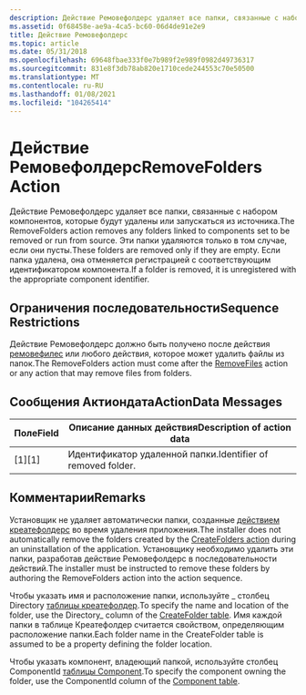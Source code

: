 ```yaml
---
description: Действие Ремовефолдерс удаляет все папки, связанные с набором компонентов, которые будут удалены или запускаться из источника. Эти папки удаляются только в том случае, если они пусты. Если папка удалена, она отменяется регистрацией с соответствующим идентификатором компонента.
ms.assetid: 0f68458e-ae9a-4ca5-bc60-06d4de91e2e9
title: Действие Ремовефолдерс
ms.topic: article
ms.date: 05/31/2018
ms.openlocfilehash: 69648fbae333f0e7b989f2e989f0982d49736317
ms.sourcegitcommit: 831e8f3db78ab820e1710cede244553c70e50500
ms.translationtype: MT
ms.contentlocale: ru-RU
ms.lasthandoff: 01/08/2021
ms.locfileid: "104265414"
---
```

# <a name="removefolders-action"></a><span data-ttu-id="26c93-105">Действие Ремовефолдерс</span><span class="sxs-lookup"><span data-stu-id="26c93-105">RemoveFolders Action</span></span>

<span data-ttu-id="26c93-106">Действие Ремовефолдерс удаляет все папки, связанные с набором компонентов, которые будут удалены или запускаться из источника.</span><span class="sxs-lookup"><span data-stu-id="26c93-106">The RemoveFolders action removes any folders linked to components set to be removed or run from source.</span></span> <span data-ttu-id="26c93-107">Эти папки удаляются только в том случае, если они пусты.</span><span class="sxs-lookup"><span data-stu-id="26c93-107">These folders are removed only if they are empty.</span></span> <span data-ttu-id="26c93-108">Если папка удалена, она отменяется регистрацией с соответствующим идентификатором компонента.</span><span class="sxs-lookup"><span data-stu-id="26c93-108">If a folder is removed, it is unregistered with the appropriate component identifier.</span></span>

## <a name="sequence-restrictions"></a><span data-ttu-id="26c93-109">Ограничения последовательности</span><span class="sxs-lookup"><span data-stu-id="26c93-109">Sequence Restrictions</span></span>

<span data-ttu-id="26c93-110">Действие Ремовефолдерс должно быть получено после действия [ремовефилес](removefiles-action.md) или любого действия, которое может удалить файлы из папок.</span><span class="sxs-lookup"><span data-stu-id="26c93-110">The RemoveFolders action must come after the [RemoveFiles](removefiles-action.md) action or any action that may remove files from folders.</span></span>

## <a name="actiondata-messages"></a><span data-ttu-id="26c93-111">Сообщения Актиондата</span><span class="sxs-lookup"><span data-stu-id="26c93-111">ActionData Messages</span></span>



| <span data-ttu-id="26c93-112">Поле</span><span class="sxs-lookup"><span data-stu-id="26c93-112">Field</span></span> | <span data-ttu-id="26c93-113">Описание данных действия</span><span class="sxs-lookup"><span data-stu-id="26c93-113">Description of action data</span></span>    |
|-------|-------------------------------|
| <span data-ttu-id="26c93-114">\[1\]</span><span class="sxs-lookup"><span data-stu-id="26c93-114">\[1\]</span></span> | <span data-ttu-id="26c93-115">Идентификатор удаленной папки.</span><span class="sxs-lookup"><span data-stu-id="26c93-115">Identifier of removed folder.</span></span> |



 

## <a name="remarks"></a><span data-ttu-id="26c93-116">Комментарии</span><span class="sxs-lookup"><span data-stu-id="26c93-116">Remarks</span></span>

<span data-ttu-id="26c93-117">Установщик не удаляет автоматически папки, созданные [действием креатефолдерс](createfolders-action.md) во время удаления приложения.</span><span class="sxs-lookup"><span data-stu-id="26c93-117">The installer does not automatically remove the folders created by the [CreateFolders action](createfolders-action.md) during an uninstallation of the application.</span></span> <span data-ttu-id="26c93-118">Установщику необходимо удалить эти папки, разработав действие Ремовефолдерс в последовательности действий.</span><span class="sxs-lookup"><span data-stu-id="26c93-118">The installer must be instructed to remove these folders by authoring the RemoveFolders action into the action sequence.</span></span>

<span data-ttu-id="26c93-119">Чтобы указать имя и расположение папки, используйте \_ столбец Directory [таблицы креатефолдер](createfolder-table.md).</span><span class="sxs-lookup"><span data-stu-id="26c93-119">To specify the name and location of the folder, use the Directory\_ column of the [CreateFolder table](createfolder-table.md).</span></span> <span data-ttu-id="26c93-120">Имя каждой папки в таблице Креатефолдер считается свойством, определяющим расположение папки.</span><span class="sxs-lookup"><span data-stu-id="26c93-120">Each folder name in the CreateFolder table is assumed to be a property defining the folder location.</span></span>

<span data-ttu-id="26c93-121">Чтобы указать компонент, владеющий папкой, используйте столбец ComponentId [таблицы Component](component-table.md).</span><span class="sxs-lookup"><span data-stu-id="26c93-121">To specify the component owning the folder, use the ComponentId column of the [Component table](component-table.md).</span></span>

 

 



